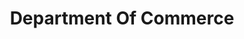---
# This topic lives at
# https://digital.gov/topics/department-of-commerce

# Topic Title
title: "Department Of Commerce"

# description — keep it short and clear
# summary: ""

# Weight
weight: 1

# For more information on managing topics,
# see https://github.com/GSA/digitalgov.gov/wiki/topics
---